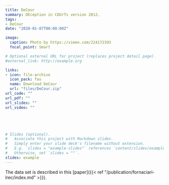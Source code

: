 ```yaml
---
title: DeCour
summary: DEception in COUrTs version 2012.
tags:
- DeCour
date: "2020-01-07T00:00:00Z"

image:
  caption: Photo by https://vimeo.com/224172393
  focal_point: Smart

# Optional external URL for project (replaces project detail page).
#external_link: http://example.org

links:
- icon: file-archive
  icon_pack: fas
  name: Download DeCour
  url: "files/DeCour.zip"
url_code: ""
url_pdf: ""
url_slides: ""
url_video: ""





# Slides (optional).
#   Associate this project with Markdown slides.
#   Simply enter your slide deck's filename without extension.
#   E.g. `slides = "example-slides"` references `content/slides/example-slides.md`.
#   Otherwise, set `slides = ""`.
slides: example
---
```


The data set is described in this [paper]({{< ref "/publication/fornaciari-lrec/index.md" >}}).
